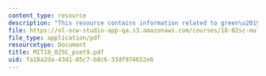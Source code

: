 ```yaml
---
content_type: resource
description: "This resource contains information related to green\u2019s thm."
file: https://ol-ocw-studio-app-qa.s3.amazonaws.com/courses/18-02sc-multivariable-calculus-fall-2010/fa18a2da43d105c7b8c633df974652e6_MIT18_02SC_pset9.pdf
file_type: application/pdf
resourcetype: Document
title: MIT18_02SC_pset9.pdf
uid: fa18a2da-43d1-05c7-b8c6-33df974652e6
---
```

